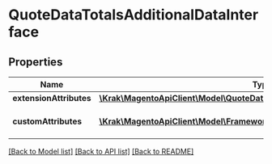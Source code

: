 # QuoteDataTotalsAdditionalDataInterface

## Properties
Name | Type | Description | Notes
------------ | ------------- | ------------- | -------------
**extensionAttributes** | [**\Krak\MagentoApiClient\Model\QuoteDataTotalsAdditionalDataExtensionInterface**](QuoteDataTotalsAdditionalDataExtensionInterface.md) |  | [optional] 
**customAttributes** | [**\Krak\MagentoApiClient\Model\FrameworkAttributeInterface[]**](FrameworkAttributeInterface.md) | Custom attributes values. | [optional] 

[[Back to Model list]](../README.md#documentation-for-models) [[Back to API list]](../README.md#documentation-for-api-endpoints) [[Back to README]](../README.md)


